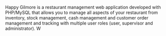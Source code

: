 Happy Gilmore is a restaurant management web application developed with PHP/MySQL that
allows you to manage all aspects of your restaurant from inventory, stock management,
cash management and customer order management and tracking with multiple user roles
(user, supervisor and administrator). W